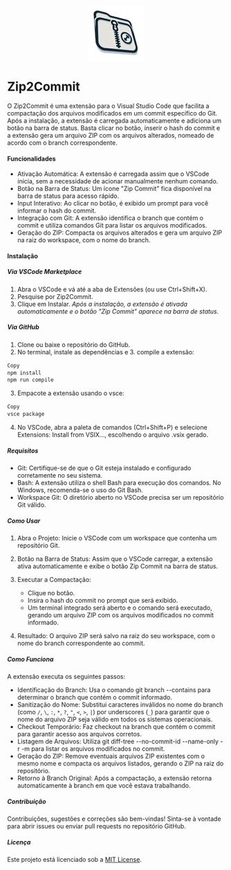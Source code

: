 <center><img src="https://github.com/markmesquita/zip2commit/blob/main/images/logo.png" alt="Zip 2 Commit" /></center>

# Zip2Commit

O Zip2Commit é uma extensão para o Visual Studio Code que facilita a compactação dos arquivos modificados em um commit específico do Git. Após a instalação, a extensão é carregada automaticamente e adiciona um botão na barra de status. Basta clicar no botão, inserir o hash do commit e a extensão gera um arquivo ZIP com os arquivos alterados, nomeado de acordo com o branch correspondente.

#### Funcionalidades

- Ativação Automática: A extensão é carregada assim que o VSCode inicia, sem a necessidade de acionar manualmente nenhum comando.
- Botão na Barra de Status: Um ícone "Zip Commit" fica disponível na barra de status para acesso rápido.
- Input Interativo: Ao clicar no botão, é exibido um prompt para você informar o hash do commit.
- Integração com Git: A extensão identifica o branch que contém o commit e utiliza comandos Git para listar os arquivos modificados.
- Geração do ZIP: Compacta os arquivos alterados e gera um arquivo ZIP na raiz do workspace, com o nome do branch.

#### Instalação

##### Via VSCode Marketplace

1. Abra o VSCode e vá até a aba de Extensões (ou use Ctrl+Shift+X).
2. Pesquise por Zip2Commit.
3. Clique em Instalar.
   <i> Após a instalação, a extensão é ativada automaticamente e o botão "Zip Commit" aparece na barra de status.</i>

##### Via GitHub

1. Clone ou baixe o repositório do GitHub.
2. No terminal, instale as dependências e 3. compile a extensão:

```bash
Copy
npm install
npm run compile
```

3. Empacote a extensão usando o vsce:

```bash
Copy
vsce package
```

4. No VSCode, abra a paleta de comandos (Ctrl+Shift+P) e selecione Extensions: Install from VSIX..., escolhendo o arquivo .vsix gerado.

##### Requisitos

- Git: Certifique-se de que o Git esteja instalado e configurado corretamente no seu sistema.
- Bash: A extensão utiliza o shell Bash para execução dos comandos. No Windows, recomenda-se o uso do Git Bash.
- Workspace Git: O diretório aberto no VSCode precisa ser um repositório Git válido.

##### Como Usar

1. Abra o Projeto: Inicie o VSCode com um workspace que contenha um repositório Git.
2. Botão na Barra de Status: Assim que o VSCode carregar, a extensão ativa automaticamente e exibe o botão Zip Commit na barra de status.
3. Executar a Compactação:

   - Clique no botão.
   - Insira o hash do commit no prompt que será exibido.
   - Um terminal integrado será aberto e o comando será executado, gerando um arquivo ZIP com os arquivos modificados no commit informado.

4. Resultado: O arquivo ZIP será salvo na raiz do seu workspace, com o nome do branch correspondente ao commit.

##### Como Funciona

A extensão executa os seguintes passos:

- Identificação do Branch: Usa o comando git branch --contains para determinar o branch que contém o commit informado.
- Sanitização do Nome: Substitui caracteres inválidos no nome do branch (como `/`, `\`, `:`, `*`, `?`, `"`, `<`, `>`, `|`) por underscores (`_`) para garantir que o nome do arquivo ZIP seja válido em todos os sistemas operacionais.
- Checkout Temporário: Faz checkout na branch que contém o commit para garantir acesso aos arquivos corretos.
- Listagem de Arquivos: Utiliza git diff-tree --no-commit-id --name-only -r -m para listar os arquivos modificados no commit.
- Geração do ZIP: Remove eventuais arquivos ZIP existentes com o mesmo nome e compacta os arquivos listados, gerando o ZIP na raiz do repositório.
- Retorno à Branch Original: Após a compactação, a extensão retorna automaticamente à branch em que você estava trabalhando.

##### Contribuição

Contribuições, sugestões e correções são bem-vindas!
Sinta-se à vontade para abrir issues ou enviar pull requests no repositório GitHub.

##### Licença

Este projeto está licenciado sob a [MIT License](https://github.com/markmesquita/zip2commit/blob/main/LICENSE).
